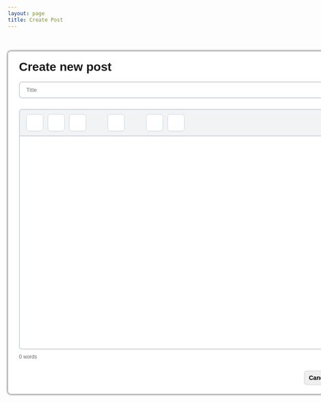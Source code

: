 ```yaml
---
layout: page
title: Create Post
---
```


<div class="create-post-page">
    <div class="card">
        <h1 style="margin-top: 0;">Create new post</h1>
        <input type="text" placeholder="Title" class="text-input title-text" id="title">
        <div style="min-height: 25px;"></div>
        <div class="body-text-controls" id="body-text-controls">
            <div class="body-text-group">
                <button data-command="bold"><i class="fa-solid fa-bold"></i></button>
                <button data-command="italic"><i class="fa-solid fa-italic"></i></button>
                <button data-command="underline"><i class="fa-solid fa-underline"></i></button>
            </div>
            <div class="body-text-group">
                <button data-command="insertUnorderedList"><i class="fa-solid fa-list-ul"></i></button>
            </div>
            <div class="body-text-group">
                <button data-command="createLink"><i class="fa-solid fa-link"></i></button>
                <button data-command="unlink"><i class="fa-solid fa-unlink"></i></button>
            </div>
        </div>
        <div class="text-input body-text" id="editor" contenteditable="true"></div>
        <div id="status-bar" style="margin-top: 10px; font-size: 12px; color: #666;">0 words</div>
        <div style="min-height: 25px;"></div>
        <div class="buttons">
            <input type="submit" class="button cancel" value="Cancel">
            <input type="submit" class="button submit" value="Post" onclick="submitForm('title', 'editor')">
        </div>
    </div>
</div>

<script>
    function submitForm(title, body) {
        let titleval = document.getElementById(title).value;
        let bodyval = document.getElementById(body).innerHTML;
        createAlbumReview(titleval, bodyval);
        location.reload()
    }
    
    const editor = document.getElementById("editor");
    const buttons = document.querySelectorAll("#body-text-controls button");

    const commandMap = {
        "fa-bold": "bold",
        "fa-italic": "italic",
        "fa-underline": "underline",
        "fa-link": "createLink",
        "fa-unlink": "unlink",
        "fa-list-ul": "insertUnorderedList"
    };

    // Word count
    function updateWordCount() {
        const text = editor.innerText || "";
        const words = text.trim().split(/\s+/).filter(Boolean).length;
        document.getElementById("status-bar").textContent = `${words} word${words !== 1 ? "s" : ""}`;
    }
    editor.addEventListener("input", updateWordCount);
    updateWordCount();

    function isLinkActive() {
        const selection = window.getSelection();
        if (!selection.rangeCount) return false;
        let node = selection.anchorNode;
        while (node) {
            if (node.nodeName === "A") return true;
            node = node.parentNode;
        }
        return false;
    }

    function updateToolbarState() {
        buttons.forEach((button) => {
            const icon = button.querySelector("i");
            if (!icon) return;

            const className = Array.from(icon.classList).find((cls) => commandMap[cls]);
            const command = commandMap[className];
            if (!command) return;

            let isActive = false;

            if (command === "createLink") {
                isActive = isLinkActive();
            } else {
                isActive = document.queryCommandState(command);
            }

            button.classList.toggle("active", isActive);
        });
    }

    function execCmd(command, value = null) {
        if (command === "createLink") {
            const url = prompt("Enter URL:");
            if (!url) return;
            document.execCommand("createLink", false, url);
        } else {
            document.execCommand(command, false, value);
        }
        updateToolbarState();
    }

    buttons.forEach((button) => {
        button.addEventListener("click", () => {
            const icon = button.querySelector("i");
            const className = Array.from(icon.classList).find((cls) => commandMap[cls]);
            const command = commandMap[className];
            if (command) execCmd(command);
        });
    });

    document.addEventListener("selectionchange", updateToolbarState);
    editor.addEventListener("keyup", updateToolbarState);
    editor.addEventListener("mouseup", updateToolbarState);
</script>

<style>
    .create-post-page {
        font-family: "Montserrat", sans-serif;
    }

    @media (max-width: 900px) {
        .create-post-page {
            width: 100%;
            position: relative;
        }

        .card {
            width: 85% !important;
            padding: 10px !important;
        }

        .body-text-controls button {
            width: 30px !important;
            height: 30px !important;
            font-size: 13px !important;
        }

        .body-text-controls,
        .body-text-group {
            gap: 5px !important
        }
    }

    @media (max-width: 475px) {
        .card h1 {
            font-size: 8vw;
            text-align: center;
        }
    }

    .card {
        margin: 50px auto;
        width: 800px;
        background-color: white;
        border: 1px solid #e5e5e5;
        box-shadow: 0 0 5px #222222;
        border-radius: 7px;
        padding: 20px 25px;
        position: relative;
    }

    .text-input {
        max-width: 100%;
        border: 2px solid #ced4da;
        padding: 10px 15px;
        border-radius: 7px;
        outline: none !important;
        box-sizing: border-box;
    }

    .title-text {
        width: 100%;
    }

    .body-text {
        min-height: 500px;
        max-height: 500px;
        border-radius: 0px 0px 7px 7px !important;
        overflow-y: auto;
    }

    .body-text-controls {
        border: 2px solid #ced4da;
        padding: 10px 15px;
        border-radius: 7px 7px 0 0;
        max-width: 100%;
        border-bottom: 0;
        background-color: #f1f3f5;
        display: flex;
        gap: 50px;
    }

    .body-text-group {
        display: flex;
        gap: 10px;
    }

    .body-text-controls button {
        width: 40px;
        height: 40px;
        display: flex;
        justify-content: center;
        align-items: center;
        background-color: #ffffff;
        color: #495057;
        font-size: 20px;
        font-weight: 700;
        border-radius: 7px;
        padding: 5px;
        cursor: pointer;
        transition: 0.3s ease;
        border: 1px solid #ced4da;
    }

    .body-text-controls button:not(.active):hover {
        background-color: #747474;
        color: white;
    }

    .body-text-controls button.active {
        background-color: #007bff;
        border-color: #007bff;
        color: #ffffff;
    }

    .buttons {
        display: flex;
        gap: 10px;
        align-items: center;
        justify-content: flex-end;
    }

    .button {
        width: fit-content;
        color: white;
        font-size: 14px;
        font-weight: 700;
        border-radius: 7px;
        padding: 7px 10px;
        cursor: pointer;
        transition: 0.3s ease;
    }

    .submit {
        background-color: #007bff;
        border: 2px solid #006adb;
    }

    .submit:hover {
        background-color: #006adb;
    }

    .save {
        background-color: #00dd12;
        border: 2px solid #00b40f;
    }

    .save:hover {
        background-color: #00b40f;
    }

    .cancel {
        background-color: #efefef;
        border: 2px solid #e2e2e2;
        color: black !important;
    }

    .cancel:hover {
        background-color: #e2e2e2;
    }
</style>
